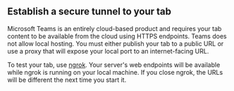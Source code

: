 ## Establish a secure tunnel to your tab

Microsoft Teams is an entirely cloud-based product and requires your tab content to be available from the cloud using HTTPS endpoints. Teams does not allow local hosting. You must either publish your tab to a public URL or use a proxy that will expose your local port to an internet-facing URL.

To test your tab, use [ngrok](https://ngrok.com/docs). Your server's web endpoints will be available while ngrok is running on your local machine. If you close ngrok, the URLs will be different the next time you start it.
